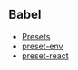 ## Babel
* [Presets](https://babeljs.io/docs/en/presets)
* [preset-env](https://babeljs.io/docs/en/babel-preset-env)
* [preset-react](https://babeljs.io/docs/en/babel-preset-react)